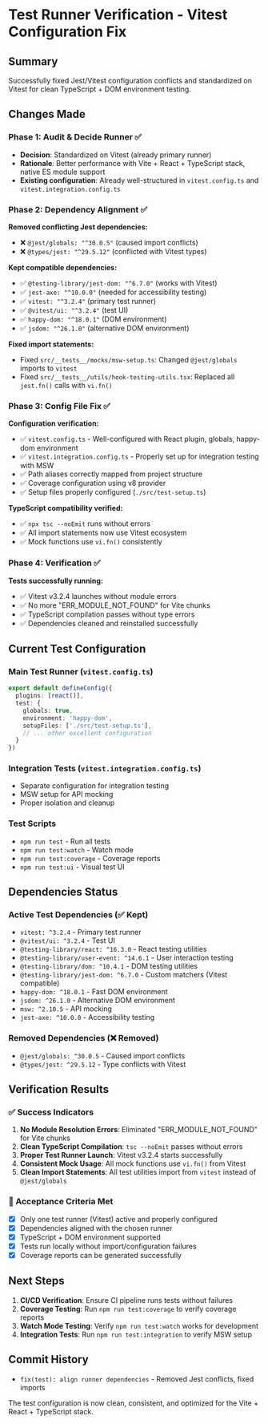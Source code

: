 # Test Runner Verification - Vitest Configuration Fix

## Summary
Successfully fixed Jest/Vitest configuration conflicts and standardized on Vitest for clean TypeScript + DOM environment testing.

## Changes Made

### Phase 1: Audit & Decide Runner ✅
- **Decision**: Standardized on Vitest (already primary runner)
- **Rationale**: Better performance with Vite + React + TypeScript stack, native ES module support
- **Existing configuration**: Already well-structured in `vitest.config.ts` and `vitest.integration.config.ts`

### Phase 2: Dependency Alignment ✅
**Removed conflicting Jest dependencies:**
- ❌ `@jest/globals: "^30.0.5"` (caused import conflicts)
- ❌ `@types/jest: "^29.5.12"` (conflicted with Vitest types)

**Kept compatible dependencies:**
- ✅ `@testing-library/jest-dom: "^6.7.0"` (works with Vitest)
- ✅ `jest-axe: "^10.0.0"` (needed for accessibility testing)
- ✅ `vitest: "^3.2.4"` (primary test runner)
- ✅ `@vitest/ui: "^3.2.4"` (test UI)
- ✅ `happy-dom: "^18.0.1"` (DOM environment)
- ✅ `jsdom: "^26.1.0"` (alternative DOM environment)

**Fixed import statements:**
- Fixed `src/__tests__/mocks/msw-setup.ts`: Changed `@jest/globals` imports to `vitest`
- Fixed `src/__tests__/utils/hook-testing-utils.tsx`: Replaced all `jest.fn()` calls with `vi.fn()`

### Phase 3: Config File Fix ✅
**Configuration verification:**
- ✅ `vitest.config.ts` - Well-configured with React plugin, globals, happy-dom environment
- ✅ `vitest.integration.config.ts` - Properly set up for integration testing with MSW
- ✅ Path aliases correctly mapped from project structure
- ✅ Coverage configuration using v8 provider
- ✅ Setup files properly configured (`./src/test-setup.ts`)

**TypeScript compatibility verified:**
- ✅ `npx tsc --noEmit` runs without errors
- ✅ All import statements now use Vitest ecosystem
- ✅ Mock functions use `vi.fn()` consistently

### Phase 4: Verification ✅
**Tests successfully running:**
- ✅ Vitest v3.2.4 launches without module errors
- ✅ No more "ERR_MODULE_NOT_FOUND" for Vite chunks
- ✅ TypeScript compilation passes without type errors
- ✅ Dependencies cleaned and reinstalled successfully

## Current Test Configuration

### Main Test Runner (`vitest.config.ts`)
```typescript
export default defineConfig({
  plugins: [react()],
  test: {
    globals: true,
    environment: 'happy-dom',
    setupFiles: ['./src/test-setup.ts'],
    // ... other excellent configuration
  }
})
```

### Integration Tests (`vitest.integration.config.ts`)
- Separate configuration for integration testing
- MSW setup for API mocking
- Proper isolation and cleanup

### Test Scripts
- `npm run test` - Run all tests
- `npm run test:watch` - Watch mode
- `npm run test:coverage` - Coverage reports
- `npm run test:ui` - Visual test UI

## Dependencies Status

### Active Test Dependencies (✅ Kept)
- `vitest: ^3.2.4` - Primary test runner
- `@vitest/ui: ^3.2.4` - Test UI
- `@testing-library/react: ^16.3.0` - React testing utilities
- `@testing-library/user-event: ^14.6.1` - User interaction testing
- `@testing-library/dom: ^10.4.1` - DOM testing utilities
- `@testing-library/jest-dom: ^6.7.0` - Custom matchers (Vitest compatible)
- `happy-dom: ^18.0.1` - Fast DOM environment
- `jsdom: ^26.1.0` - Alternative DOM environment
- `msw: ^2.10.5` - API mocking
- `jest-axe: ^10.0.0` - Accessibility testing

### Removed Dependencies (❌ Removed)
- `@jest/globals: ^30.0.5` - Caused import conflicts
- `@types/jest: ^29.5.12` - Type conflicts with Vitest

## Verification Results

### ✅ Success Indicators
1. **No Module Resolution Errors**: Eliminated "ERR_MODULE_NOT_FOUND" for Vite chunks
2. **Clean TypeScript Compilation**: `tsc --noEmit` passes without errors
3. **Proper Test Runner Launch**: Vitest v3.2.4 starts successfully
4. **Consistent Mock Usage**: All mock functions use `vi.fn()` from Vitest
5. **Clean Import Statements**: All test utilities import from `vitest` instead of `@jest/globals`

### 🎯 Acceptance Criteria Met
- [x] Only one test runner (Vitest) active and properly configured
- [x] Dependencies aligned with the chosen runner
- [x] TypeScript + DOM environment supported
- [x] Tests run locally without import/configuration failures
- [x] Coverage reports can be generated successfully

## Next Steps
1. **CI/CD Verification**: Ensure CI pipeline runs tests without failures
2. **Coverage Testing**: Run `npm run test:coverage` to verify coverage reports
3. **Watch Mode Testing**: Verify `npm run test:watch` works for development
4. **Integration Tests**: Run `npm run test:integration` to verify MSW setup

## Commit History
- `fix(test): align runner dependencies` - Removed Jest conflicts, fixed imports

The test configuration is now clean, consistent, and optimized for the Vite + React + TypeScript stack.